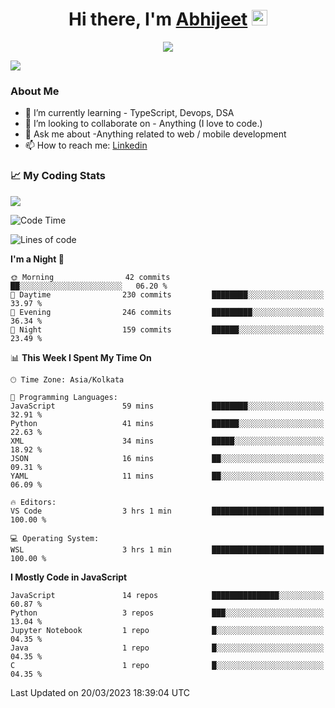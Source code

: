 <div align="center">
   <h1>Hi there, I'm <a href="">Abhijeet</a> <img src="https://media.giphy.com/media/hvRJCLFzcasrR4ia7z/giphy.gif" width="25px"> </h1>
   
   
   <img src="https://pronoun.cyou/x/y?subject=He&object=Him&height=20"> 
</div>

![](https://komarev.com/ghpvc/?username=abhijeetsingh-22)

<h3>About Me </h3>

<!-- - 🔭 I’m currently working on - My engineering Capstone Project -->
- 🌱 I’m currently learning - TypeScript, Devops, DSA
- 👯 I’m looking to collaborate on - Anything (I love to code.)
- 💬 Ask me about -Anything related to web / mobile development
- 📫 How to reach me: [Linkedin](https://www.linkedin.com/in/amabhijeet/)

### &#128200; My Coding Stats

<img align="center" src="https://github-readme-stats.vercel.app/api?username=abhijeetsingh-22&count_private=true&show_icons=true&theme=default&hide=stars" />

<!--START_SECTION:waka-->
![Code Time](http://img.shields.io/badge/Code%20Time-444%20hrs%2031%20mins-blue)

![Lines of code](https://img.shields.io/badge/From%20Hello%20World%20I%27ve%20Written-2.0%20million%20lines%20of%20code-blue)

**I'm a Night 🦉** 

```text
🌞 Morning                42 commits          ██░░░░░░░░░░░░░░░░░░░░░░░   06.20 % 
🌆 Daytime                230 commits         ████████░░░░░░░░░░░░░░░░░   33.97 % 
🌃 Evening                246 commits         █████████░░░░░░░░░░░░░░░░   36.34 % 
🌙 Night                  159 commits         ██████░░░░░░░░░░░░░░░░░░░   23.49 % 
```


📊 **This Week I Spent My Time On** 

```text
🕑︎ Time Zone: Asia/Kolkata

💬 Programming Languages: 
JavaScript               59 mins             ████████░░░░░░░░░░░░░░░░░   32.91 % 
Python                   41 mins             ██████░░░░░░░░░░░░░░░░░░░   22.63 % 
XML                      34 mins             █████░░░░░░░░░░░░░░░░░░░░   18.92 % 
JSON                     16 mins             ██░░░░░░░░░░░░░░░░░░░░░░░   09.31 % 
YAML                     11 mins             ██░░░░░░░░░░░░░░░░░░░░░░░   06.09 % 

🔥 Editors: 
VS Code                  3 hrs 1 min         █████████████████████████   100.00 % 

💻 Operating System: 
WSL                      3 hrs 1 min         █████████████████████████   100.00 % 
```

**I Mostly Code in JavaScript** 

```text
JavaScript               14 repos            ███████████████░░░░░░░░░░   60.87 % 
Python                   3 repos             ███░░░░░░░░░░░░░░░░░░░░░░   13.04 % 
Jupyter Notebook         1 repo              █░░░░░░░░░░░░░░░░░░░░░░░░   04.35 % 
Java                     1 repo              █░░░░░░░░░░░░░░░░░░░░░░░░   04.35 % 
C                        1 repo              █░░░░░░░░░░░░░░░░░░░░░░░░   04.35 % 
```




 Last Updated on 20/03/2023 18:39:04 UTC
<!--END_SECTION:waka-->
